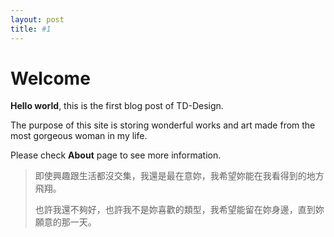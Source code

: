 ```yaml
---
layout: post
title: #1
---
```


# Welcome

**Hello world**, this is the first blog post of TD-Design.

The purpose of this site is storing wonderful works and art made from the most gorgeous woman in my life.

Please check **About** page to see more information.

> 即使興趣跟生活都沒交集，我還是最在意妳，我希望妳能在我看得到的地方飛翔。
> 
> 也許我還不夠好，也許我不是妳喜歡的類型，我希望能留在妳身邊，直到妳願意的那一天。
